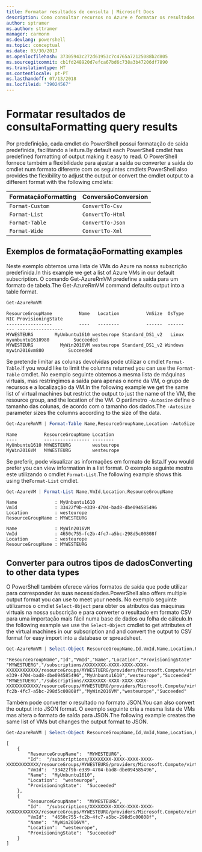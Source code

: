 ```yaml
---
title: Formatar resultados de consulta | Microsoft Docs
description: Como consultar recursos no Azure e formatar os resultados.
author: sptramer
ms.author: sttramer
manager: carmonm
ms.devlang: powershell
ms.topic: conceptual
ms.date: 03/30/2017
ms.openlocfilehash: 37305943c272d61953c7c4765a72125088b2d805
ms.sourcegitcommit: cb1fd248920d7efca67bd6c738a3b47206df7890
ms.translationtype: HT
ms.contentlocale: pt-PT
ms.lasthandoff: 07/13/2018
ms.locfileid: "39024567"
---
```

# <a name="formatting-query-results"></a><span data-ttu-id="f7b4a-103">Formatar resultados de consulta</span><span class="sxs-lookup"><span data-stu-id="f7b4a-103">Formatting query results</span></span>

<span data-ttu-id="f7b4a-104">Por predefinição, cada cmdlet do PowerShell possui formatação de saída predefinida, facilitando a leitura.</span><span class="sxs-lookup"><span data-stu-id="f7b4a-104">By default each PowerShell cmdlet has predefined formatting of output making it easy to read.</span></span>  <span data-ttu-id="f7b4a-105">O PowerShell fornece também a flexibilidade para ajustar a saída ou converter a saída do cmdlet num formato diferente com os seguintes cmdlets:</span><span class="sxs-lookup"><span data-stu-id="f7b4a-105">PowerShell also provides the flexibility to adjust the output or convert the cmdlet output to a different format with the following cmdlets:</span></span>

| <span data-ttu-id="f7b4a-106">Formatação</span><span class="sxs-lookup"><span data-stu-id="f7b4a-106">Formatting</span></span>      | <span data-ttu-id="f7b4a-107">Conversão</span><span class="sxs-lookup"><span data-stu-id="f7b4a-107">Conversion</span></span>       |
|-----------------|------------------|
| `Format-Custom` | `ConvertTo-Csv`  |
| `Format-List`   | `ConvertTo-Html` |
| `Format-Table`  | `ConvertTo-Json` |
| `Format-Wide`   | `ConvertTo-Xml`  |

## <a name="formatting-examples"></a><span data-ttu-id="f7b4a-108">Exemplos de formatação</span><span class="sxs-lookup"><span data-stu-id="f7b4a-108">Formatting examples</span></span>

<span data-ttu-id="f7b4a-109">Neste exemplo obtemos uma lista de VMs do Azure na nossa subscrição predefinida.</span><span class="sxs-lookup"><span data-stu-id="f7b4a-109">In this example we get a list of Azure VMs in our default subscription.</span></span>  <span data-ttu-id="f7b4a-110">O comando Get-AzureRmVM predefine a saída para um formato de tabela.</span><span class="sxs-lookup"><span data-stu-id="f7b4a-110">The Get-AzureRmVM command defaults output into a table format.</span></span>

```powershell
Get-AzureRmVM
```

```output
ResourceGroupName          Name   Location          VmSize  OsType              NIC ProvisioningState
-----------------          ----   --------          ------  ------              --- -----------------
MYWESTEURG        MyUnbuntu1610 westeurope Standard_DS1_v2   Linux myunbuntu1610980         Succeeded
MYWESTEURG          MyWin2016VM westeurope Standard_DS1_v2 Windows   mywin2016vm880         Succeeded
```

<span data-ttu-id="f7b4a-111">Se pretende limitar as colunas devolvidas pode utilizar o cmdlet `Format-Table`.</span><span class="sxs-lookup"><span data-stu-id="f7b4a-111">If you would like to limit the columns returned you can use the `Format-Table` cmdlet.</span></span> <span data-ttu-id="f7b4a-112">No exemplo seguinte obtemos a mesma lista de máquinas virtuais, mas restringimos a saída para apenas o nome da VM, o grupo de recursos e a localização da VM.</span><span class="sxs-lookup"><span data-stu-id="f7b4a-112">In the following example we get the same list of virtual machines but restrict the output to just the name of the VM, the resource group, and the location of the VM.</span></span>  <span data-ttu-id="f7b4a-113">O parâmetro `-Autosize` define o tamanho das colunas, de acordo com o tamanho dos dados.</span><span class="sxs-lookup"><span data-stu-id="f7b4a-113">The `-Autosize` parameter sizes the columns according to the size of the data.</span></span>

```powershell
Get-AzureRmVM | Format-Table Name,ResourceGroupName,Location -AutoSize
```

```output
Name          ResourceGroupName Location
----          ----------------- --------
MyUnbuntu1610 MYWESTEURG        westeurope
MyWin2016VM   MYWESTEURG        westeurope
```

<span data-ttu-id="f7b4a-114">Se preferir, pode visualizar as informações em formato de lista.</span><span class="sxs-lookup"><span data-stu-id="f7b4a-114">If you would prefer you can view information in a list format.</span></span> <span data-ttu-id="f7b4a-115">O exemplo seguinte mostra este utilizando o cmdlet `Format-List`.</span><span class="sxs-lookup"><span data-stu-id="f7b4a-115">The following example shows this using the`Format-List` cmdlet.</span></span>

```powershell
Get-AzureVM | Format-List Name,VmId,Location,ResourceGroupName
```

```output
Name              : MyUnbuntu1610
VmId              : 33422f9b-e339-4704-bad8-dbe094585496
Location          : westeurope
ResourceGroupName : MYWESTEURG

Name              : MyWin2016VM
VmId              : 4650c755-fc2b-4fc7-a5bc-298d5c00808f
Location          : westeurope
ResourceGroupName : MYWESTEURG
```

## <a name="converting-to-other-data-types"></a><span data-ttu-id="f7b4a-116">Converter para outros tipos de dados</span><span class="sxs-lookup"><span data-stu-id="f7b4a-116">Converting to other data types</span></span>

<span data-ttu-id="f7b4a-117">O PowerShell também oferece vários formatos de saída que pode utilizar para corresponder às suas necessidades.</span><span class="sxs-lookup"><span data-stu-id="f7b4a-117">PowerShell also offers multiple output format you can use to meet your needs.</span></span>  <span data-ttu-id="f7b4a-118">No exemplo seguinte utilizamos o cmdlet `Select-Object` para obter os atributos das máquinas virtuais na nossa subscrição e para converter o resultado em formato CSV para uma importação mais fácil numa base de dados ou folha de cálculo.</span><span class="sxs-lookup"><span data-stu-id="f7b4a-118">In the following example we use the `Select-Object` cmdlet to get attributes of the virtual machines in our subscription and and convert the output to CSV format for easy import into a database or spreadsheet.</span></span>

```powershell
Get-AzureRmVM | Select-Object ResourceGroupName,Id,VmId,Name,Location,ProvisioningState | ConvertTo-Csv -NoTypeInformation
```

```output
"ResourceGroupName","Id","VmId","Name","Location","ProvisioningState"
"MYWESTUERG","/subscriptions/XXXXXXXX-XXXX-XXXX-XXXX-XXXXXXXXXXXX/resourceGroups/MYWESTUERG/providers/Microsoft.Compute/virtualMachines/MyUnbuntu1610","33422f9b-e339-4704-bad8-dbe094585496","MyUnbuntu1610","westeurope","Succeeded"
"MYWESTUERG","/subscriptions/XXXXXXXX-XXXX-XXXX-XXXX-XXXXXXXXXXXX/resourceGroups/MYWESTUERG/providers/Microsoft.Compute/virtualMachines/MyWin2016VM","4650c755-fc2b-4fc7-a5bc-298d5c00808f","MyWin2016VM","westeurope","Succeeded"
```

<span data-ttu-id="f7b4a-119">Também pode converter o resultado no formato JSON.</span><span class="sxs-lookup"><span data-stu-id="f7b4a-119">You can also convert the output into JSON format.</span></span>  <span data-ttu-id="f7b4a-120">O exemplo seguinte cria a mesma lista de VMs mas altera o formato de saída para JSON.</span><span class="sxs-lookup"><span data-stu-id="f7b4a-120">The following example creates the same list of VMs but changes the output format to JSON.</span></span>

```powershell
Get-AzureRmVM | Select-Object ResourceGroupName,Id,VmId,Name,Location,ProvisioningState | ConvertTo-Json
```

```output
[
    {
        "ResourceGroupName":  "MYWESTEURG",
        "Id":  "/subscriptions/XXXXXXXX-XXXX-XXXX-XXXX-XXXXXXXXXXXX/resourceGroups/MYWESTEURG/providers/Microsoft.Compute/virtualMachines/MyUnbuntu1610",
        "VmId":  "33422f9b-e339-4704-bad8-dbe094585496",
        "Name":  "MyUnbuntu1610",
        "Location":  "westeurope",
        "ProvisioningState":  "Succeeded"
    },
    {
        "ResourceGroupName":  "MYWESTEURG",
        "Id":  "/subscriptions/XXXXXXXX-XXXX-XXXX-XXXX-XXXXXXXXXXXX/resourceGroups/MYWESTEURG/providers/Microsoft.Compute/virtualMachines/MyWin2016VM",
        "VmId":  "4650c755-fc2b-4fc7-a5bc-298d5c00808f",
        "Name":  "MyWin2016VM",
        "Location":  "westeurope",
        "ProvisioningState":  "Succeeded"
    }
]
```
